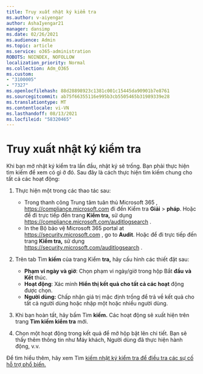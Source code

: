 ```yaml
---
title: Truy xuất nhật ký kiểm tra
ms.author: v-aiyengar
author: AshaIyengar21
manager: dansimp
ms.date: 02/26/2021
ms.audience: Admin
ms.topic: article
ms.service: o365-administration
ROBOTS: NOINDEX, NOFOLLOW
localization_priority: Normal
ms.collection: Adm_O365
ms.custom:
- "3100005"
- "7327"
ms.openlocfilehash: 88d28898923c1381c001c15445da90901b7e8761
ms.sourcegitcommit: ab75f66355116e995b3cb5505465b31989339e28
ms.translationtype: MT
ms.contentlocale: vi-VN
ms.lasthandoff: 08/13/2021
ms.locfileid: "58320465"
---
```

# <a name="retrieve-the-audit-logs"></a>Truy xuất nhật ký kiểm tra

Khi bạn mở nhật ký kiểm tra lần đầu, nhật ký sẽ trống. Bạn phải thực hiện tìm kiếm để xem có gì ở đó. Sau đây là cách thực hiện tìm kiếm chung cho tất cả các hoạt động:

1. Thực hiện một trong các thao tác sau:
   - Trong thanh công Trung tâm tuân thủ Microsoft 365 , <https://compliance.microsoft.com> đi đến Kiểm tra **Giải** \> **pháp**. Hoặc để đi trực tiếp đến trang **Kiểm tra,** sử dụng <https://compliance.microsoft.com/auditlogsearch> .
   - In the Bộ bảo vệ Microsoft 365 portal at <https://security.microsoft.com> , go to **Audit**. Hoặc để đi trực tiếp đến trang **Kiểm tra,** sử dụng <https://security.microsoft.com/auditlogsearch> .

2. Trên tab Tìm **kiếm** của trang Kiểm **tra,** hãy cấu hình các thiết đặt sau:
   - **Phạm vi ngày và giờ**: Chọn phạm vi ngày/giờ trong hộp Bắt **đầu** **và Kết** thúc.
   - **Hoạt động**: Xác minh **Hiển thị kết quả cho tất cả các hoạt** động được chọn.
   - **Người dùng:** Chấp nhận giá trị mặc định trống để trả về kết quả cho tất cả người dùng hoặc nhập một hoặc nhiều người dùng.

3. Khi bạn hoàn tất, hãy bấm Tìm **kiếm.** Các hoạt động sẽ xuất hiện trên trang **Tìm kiếm kiểm tra** mới.

4. Chọn một hoạt động trong kết quả để mở hộp bật lên chi tiết. Bạn sẽ thấy thêm thông tin như Máy khách, Người dùng đã thực hiện hành động, v.v.

Để tìm hiểu thêm, hãy xem Tìm [kiếm nhật ký kiểm tra để điều tra các sự cố hỗ trợ phổ biến.](https://docs.microsoft.com/microsoft-365/compliance/auditing-troubleshooting-scenarios)
